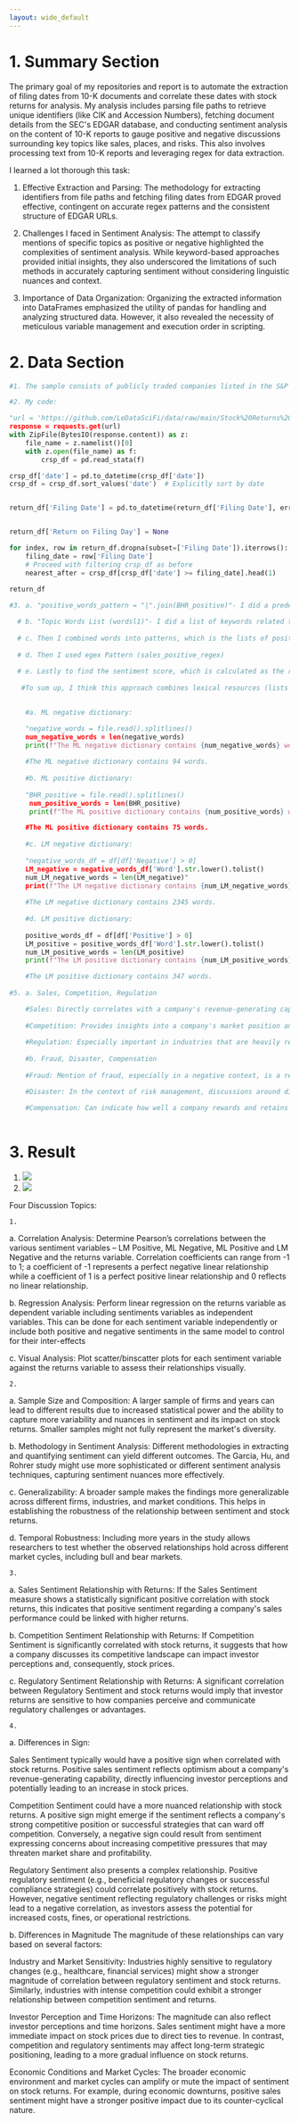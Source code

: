 ```yaml
---
layout: wide_default
---    
```


# 1. Summary Section

The primary goal of my repositories and report is to automate the extraction of filing dates from 10-K documents and correlate these dates with stock returns for analysis. My analysis includes parsing file paths to retrieve unique identifiers (like CIK and Accession Numbers), fetching document details from the SEC's EDGAR database, and conducting sentiment analysis on the content of 10-K reports to gauge positive and negative discussions surrounding key topics like sales, places, and risks. This also involves processing text from 10-K reports and leveraging regex for data extraction.

I learned a lot thorough this task: 
1. Effective Extraction and Parsing: The methodology for extracting identifiers from file paths and fetching filing dates from EDGAR proved effective, contingent on accurate regex patterns and the consistent structure of EDGAR URLs.

2. Challenges I faced in Sentiment Analysis: The attempt to classify mentions of specific topics as positive or negative highlighted the complexities of sentiment analysis. While keyword-based approaches provided initial insights, they also underscored the limitations of such methods in accurately capturing sentiment without considering linguistic nuances and context.

3. Importance of Data Organization: Organizing the extracted information into DataFrames emphasized the utility of pandas for handling and analyzing structured data. However, it also revealed the necessity of meticulous variable management and execution order in scripting.


# 2. Data Section


```python
#1. The sample consists of publicly traded companies listed in the S&P 500 index for the year 2022. Each company in the sample has filed a 10-K report with the SEC for the fiscal year ending in 2022. 

#2. My code: 

"url = 'https://github.com/LeDataSciFi/data/raw/main/Stock%20Returns%20(CRSP)/crsp_2022_only.zip'
response = requests.get(url)
with ZipFile(BytesIO(response.content)) as z:
    file_name = z.namelist()[0]
    with z.open(file_name) as f:
        crsp_df = pd.read_stata(f)

crsp_df['date'] = pd.to_datetime(crsp_df['date'])
crsp_df = crsp_df.sort_values('date')  # Explicitly sort by date


return_df['Filing Date'] = pd.to_datetime(return_df['Filing Date'], errors='coerce')


return_df['Return on Filing Day'] = None

for index, row in return_df.dropna(subset=['Filing Date']).iterrows():
    filing_date = row['Filing Date']
    # Proceed with filtering crsp_df as before
    nearest_after = crsp_df[crsp_df['date'] >= filing_date].head(1)
    
return_df

#3. a. "positive_words_pattern = "|".join(BHR_positive)"- I did a predefined list of words that are generally indicative of positive sentiment.

  # b. "Topic Words List (wordsl1)"- I did a list of keywords related to specific topics of interest, like 'sales', 'competition', 'regulation'. 
   
  # c. Then I combined words into patterns, which is the lists of positive words and topic words are each joined into a single string pattern. 
   
  # d. Then I used egex Pattern (sales_positive_regex)
   
  # e. Lastly to find the sentiment score, which is calculated as the ratio of the number of positive mentions (hits) to the total document length in words (doc_length). This score represents the proportion of the document that discusses the specified topics in a positive light.
   
   #To sum up, I think this approach combines lexical resources (lists of positive and topic-specific words) with pattern matching to extract meaningful sentiment indicators from unstructured text data.
   

    #a. ML negative dictionary: 

    "negative_words = file.read().splitlines()  
    num_negative_words = len(negative_words)  
    print(f"The ML negative dictionary contains {num_negative_words} words.")"
    
    #The ML negative dictionary contains 94 words.
    
    #b. ML positive dictionary:
    
    "BHR_positive = file.read().splitlines()  
     num_positive_words = len(BHR_positive)
     print(f"The ML positive dictionary contains {num_positive_words} words.")"

    #The ML positive dictionary contains 75 words.
    
    #c. LM negative dictionary:
    
    "negative_words_df = df[df['Negative'] > 0]
    LM_negative = negative_words_df['Word'].str.lower().tolist()
    num_LM_negative_words = len(LM_negative)"
    print(f"The LM negative dictionary contains {num_LM_negative_words} words.")
    
    #The LM negative dictionary contains 2345 words.
    
    #d. LM positive dictionary:
    
    positive_words_df = df[df['Positive'] > 0]
    LM_positive = positive_words_df['Word'].str.lower().tolist()
    num_LM_positive_words = len(LM_positive)
    print(f"The LM positive dictionary contains {num_LM_positive_words} words.")

    #The LM positive dictionary contains 347 words.
    
#5. a. Sales, Competition, Regulation

    #Sales: Directly correlates with a company's revenue-generating capability.
    
    #Competition: Provides insights into a company's market position and competitive environment.
    
    #Regulation: Especially important in industries that are heavily regulated. 
    
    #b. Fraud, Disaster, Compensation
    
    #Fraud: Mention of fraud, especially in a negative context, is a red flag for investors. 

    #Disaster: In the context of risk management, discussions around disaster preparedness or recovery can be positive if they demonstrate resilience and strategic planning.

    #Compensation: Can indicate how well a company rewards and retains talent, which is crucial for long-term success.
    

```

# 3. Result

1. <img src="images/2024-03-22 143747.png"/>

2. <img src="images/ 2024-03-22 143248.png"/>

Four Discussion Topics:

    1. 

a. Correlation Analysis: Determine Pearson’s correlations between the various sentiment variables – LM Positive, ML Negative, ML Positive and LM Negative and the returns variable. Correlation coefficients can range from -1 to 1; a coefficient of -1 represents a perfect negative linear relationship while a coefficient of 1 is a perfect positive linear relationship and 0 reflects no linear relationship.

b. Regression Analysis: Perform linear regression on the returns variable as dependent variable including sentiments variables as independent variables. This can be done for each sentiment variable independently or include both positive and negative sentiments in the same model to control for their inter-effects

c. Visual Analysis: Plot scatter/binscatter plots for each sentiment variable against the returns variable to assess their relationships visually.

    2.

a. Sample Size and Composition: A larger sample of firms and years can lead to different results due to increased statistical power and the ability to capture more variability and nuances in sentiment and its impact on stock returns. Smaller samples might not fully represent the market's diversity.

b. Methodology in Sentiment Analysis: Different methodologies in extracting and quantifying sentiment can yield different outcomes. The Garcia, Hu, and Rohrer study might use more sophisticated or different sentiment analysis techniques, capturing sentiment nuances more effectively. 

c. Generalizability: A broader sample makes the findings more generalizable across different firms, industries, and market conditions. This helps in establishing the robustness of the relationship between sentiment and stock returns.

d. Temporal Robustness: Including more years in the study allows researchers to test whether the observed relationships hold across different market cycles, including bull and bear markets.

    3.

a. Sales Sentiment
Relationship with Returns: If the Sales Sentiment measure shows a statistically significant positive correlation with stock returns, this indicates that positive sentiment regarding a company's sales performance could be linked with higher returns.

b. Competition Sentiment
Relationship with Returns: If Competition Sentiment is significantly correlated with stock returns, it suggests that how a company discusses its competitive landscape can impact investor perceptions and, consequently, stock prices.

c. Regulatory Sentiment
Relationship with Returns: A significant correlation between Regulatory Sentiment and stock returns would imply that investor returns are sensitive to how companies perceive and communicate regulatory challenges or advantages.

    4. 

a. Differences in Sign:

Sales Sentiment typically would have a positive sign when correlated with stock returns. Positive sales sentiment reflects optimism about a company's revenue-generating capability, directly influencing investor perceptions and potentially leading to an increase in stock prices.

Competition Sentiment could have a more nuanced relationship with stock returns. A positive sign might emerge if the sentiment reflects a company's strong competitive position or successful strategies that can ward off competition. Conversely, a negative sign could result from sentiment expressing concerns about increasing competitive pressures that may threaten market share and profitability.

Regulatory Sentiment also presents a complex relationship. Positive regulatory sentiment (e.g., beneficial regulatory changes or successful compliance strategies) could correlate positively with stock returns. However, negative sentiment reflecting regulatory challenges or risks might lead to a negative correlation, as investors assess the potential for increased costs, fines, or operational restrictions.

b. Differences in Magnitude
The magnitude of these relationships can vary based on several factors:

Industry and Market Sensitivity: Industries highly sensitive to regulatory changes (e.g., healthcare, financial services) might show a stronger magnitude of correlation between regulatory sentiment and stock returns. Similarly, industries with intense competition could exhibit a stronger relationship between competition sentiment and returns.

Investor Perception and Time Horizons: The magnitude can also reflect investor perceptions and time horizons. Sales sentiment might have a more immediate impact on stock prices due to direct ties to revenue. In contrast, competition and regulatory sentiments may affect long-term strategic positioning, leading to a more gradual influence on stock returns.

Economic Conditions and Market Cycles: The broader economic environment and market cycles can amplify or mute the impact of sentiment on stock returns. For example, during economic downturns, positive sales sentiment might have a stronger positive impact due to its counter-cyclical nature.


```python

```
